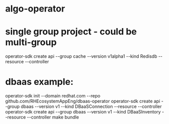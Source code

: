 # algo-operator

# single group project - could be multi-group
operator-sdk create api --group cache --version v1alpha1 --kind Redisdb --resource --controller


# dbaas example:
operator-sdk init --domain redhat.com --repo github.com/RHEcosystemAppEng/dbaas-operator
operator-sdk create api --group dbaas --version v1 --kind DBaaSConnection --resource --controller
operator-sdk create api --group dbaas --version v1 --kind DBaaSInventory --resource --controller
make bundle